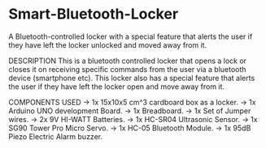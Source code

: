 # Smart-Bluetooth-Locker
A  Bluetooth-controlled locker with a special feature that alerts the user if they have left the locker unlocked and moved away from it.

DESCRIPTION This is a bluetooth controlled locker that opens a lock or closes it on receiving specific commands from the user via a bluetooth device (smartphone etc). This locker also has a special feature that alerts the user if they have left the locker open and move away from it.

COMPONENTS USED -> 1x 15x10x5 cm^3 cardboard box as a locker. -> 1x Arduino UNO development Board. -> 1x Breadboard. -> 1x Set of Jumper wires. -> 2x 9V HI-WATT Batteries. -> 1x HC-SR04 Ultrasonic Sensor. -> 1x SG90 Tower Pro Micro Servo. -> 1x HC-05 Bluetooth Module. -> 1x 95dB Piezo Electric Alarm buzzer.
